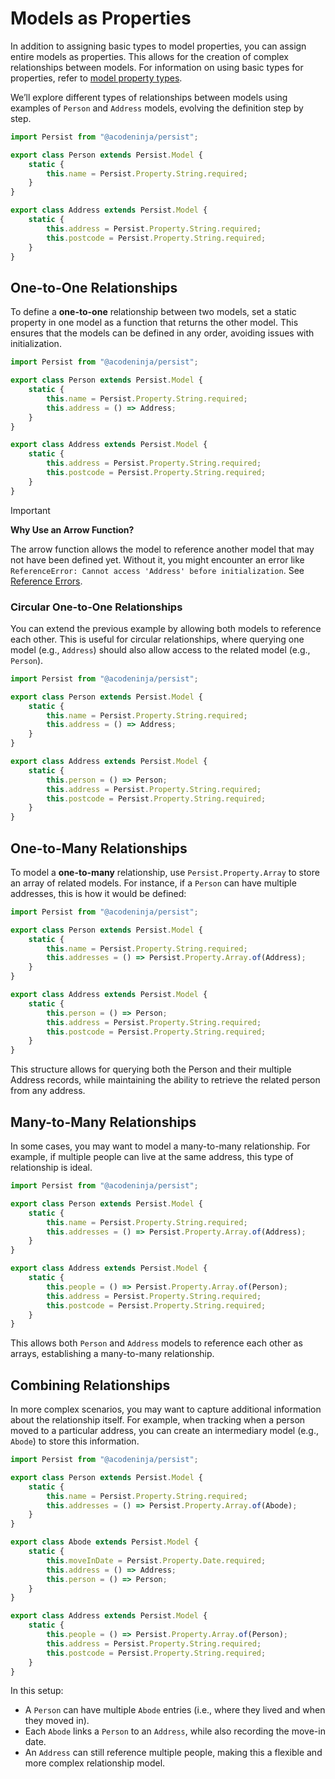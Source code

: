 # Models as Properties

In addition to assigning basic types to model properties, you can assign entire models as properties. This allows for the creation of complex relationships between models. For information on using basic types for properties, refer to [model property types](./model-properties.md).

We’ll explore different types of relationships between models using examples of `Person` and `Address` models, evolving the definition step by step.

```javascript
import Persist from "@acodeninja/persist";

export class Person extends Persist.Model {
    static {
        this.name = Persist.Property.String.required;
    }
}

export class Address extends Persist.Model {
    static {
        this.address = Persist.Property.String.required;
        this.postcode = Persist.Property.String.required;
    }
}
```

## One-to-One Relationships

To define a **one-to-one** relationship between two models, set a static property in one model as a function that returns the other model. This ensures that the models can be defined in any order, avoiding issues with initialization.

```javascript
import Persist from "@acodeninja/persist";

export class Person extends Persist.Model {
    static {
        this.name = Persist.Property.String.required;
        this.address = () => Address;
    }
}

export class Address extends Persist.Model {
    static {
        this.address = Persist.Property.String.required;
        this.postcode = Persist.Property.String.required;
    }
}
```

> [!IMPORTANT]
> **Why Use an Arrow Function?**
>
> The arrow function allows the model to reference another model that may not have been defined yet. Without it, you might encounter an error like `ReferenceError: Cannot access 'Address' before initialization`. See [Reference Errors](./code-quirks.md#reference-errors).

### Circular One-to-One Relationships

You can extend the previous example by allowing both models to reference each other. This is useful for circular relationships, where querying one model (e.g., `Address`) should also allow access to the related model (e.g., `Person`).

```javascript
import Persist from "@acodeninja/persist";

export class Person extends Persist.Model {
    static {
        this.name = Persist.Property.String.required;
        this.address = () => Address;
    }
}

export class Address extends Persist.Model {
    static {
        this.person = () => Person;
        this.address = Persist.Property.String.required;
        this.postcode = Persist.Property.String.required;
    }
}
```

## One-to-Many Relationships

To model a **one-to-many** relationship, use `Persist.Property.Array` to store an array of related models. For instance, if a `Person` can have multiple addresses, this is how it would be defined:

```javascript
import Persist from "@acodeninja/persist";

export class Person extends Persist.Model {
    static {
        this.name = Persist.Property.String.required;
        this.addresses = () => Persist.Property.Array.of(Address);
    }
}

export class Address extends Persist.Model {
    static {
        this.person = () => Person;
        this.address = Persist.Property.String.required;
        this.postcode = Persist.Property.String.required;
    }
}
```

This structure allows for querying both the Person and their multiple Address records, while maintaining the ability to retrieve the related person from any address.

## Many-to-Many Relationships

In some cases, you may want to model a many-to-many relationship. For example, if multiple people can live at the same address, this type of relationship is ideal.

```javascript
import Persist from "@acodeninja/persist";

export class Person extends Persist.Model {
    static {
        this.name = Persist.Property.String.required;
        this.addresses = () => Persist.Property.Array.of(Address);
    }
}

export class Address extends Persist.Model {
    static {
        this.people = () => Persist.Property.Array.of(Person);
        this.address = Persist.Property.String.required;
        this.postcode = Persist.Property.String.required;
    }
}
```

This allows both `Person` and `Address` models to reference each other as arrays, establishing a many-to-many relationship.

## Combining Relationships

In more complex scenarios, you may want to capture additional information about the relationship itself. For example, when tracking when a person moved to a particular address, you can create an intermediary model (e.g., `Abode`) to store this information.

```javascript
import Persist from "@acodeninja/persist";

export class Person extends Persist.Model {
    static {
        this.name = Persist.Property.String.required;
        this.addresses = () => Persist.Property.Array.of(Abode);
    }
}

export class Abode extends Persist.Model {
    static {
        this.moveInDate = Persist.Property.Date.required;
        this.address = () => Address;
        this.person = () => Person;
    }
}

export class Address extends Persist.Model {
    static {
        this.people = () => Persist.Property.Array.of(Person);
        this.address = Persist.Property.String.required;
        this.postcode = Persist.Property.String.required;
    }
}
```

In this setup:

- A `Person` can have multiple `Abode` entries (i.e., where they lived and when they moved in).
- Each `Abode` links a `Person` to an `Address`, while also recording the move-in date.
- An `Address` can still reference multiple people, making this a flexible and more complex relationship model.
